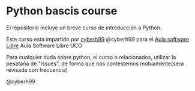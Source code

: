 # Python bascis course

El repositorio incluye un breve curso de introducción a Python.

Este curso esta impartido por [cyberh99](https://https://twitter.com/cyberh99) @cyberh99 para el [Aula software Libre](https://www.uco.es/aulasoftwarelibre/) Aula Software Libre UCO

Para cualquier duda sobre python, el curso o relacionados, utilizar la pesataña de "issues", de forma que nos contestemos mutuamente(sera revisada con frecuencia)

@cyberh99
